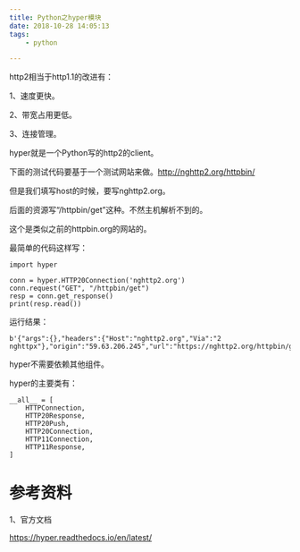 ```yaml
---
title: Python之hyper模块
date: 2018-10-28 14:05:13
tags:
	- python

---
```






http2相当于http1.1的改进有：

1、速度更快。

2、带宽占用更低。

3、连接管理。

hyper就是一个Python写的http2的client。

下面的测试代码要基于一个测试网站来做。http://nghttp2.org/httpbin/

但是我们填写host的时候，要写nghttp2.org。

后面的资源写“/httpbin/get”这种。不然主机解析不到的。

这个是类似之前的httpbin.org的网站的。

最简单的代码这样写：

```
import hyper

conn = hyper.HTTP20Connection('nghttp2.org') 
conn.request("GET", "/httpbin/get")
resp = conn.get_response()
print(resp.read())
```

运行结果：

```
b'{"args":{},"headers":{"Host":"nghttp2.org","Via":"2 nghttpx"},"origin":"59.63.206.245","url":"https://nghttp2.org/httpbin/get"}\n'
```

hyper不需要依赖其他组件。



hyper的主要类有：

```
__all__ = [
    HTTPConnection,
    HTTP20Response,
    HTTP20Push,
    HTTP20Connection,
    HTTP11Connection,
    HTTP11Response,
]
```



# 参考资料

1、官方文档

https://hyper.readthedocs.io/en/latest/

